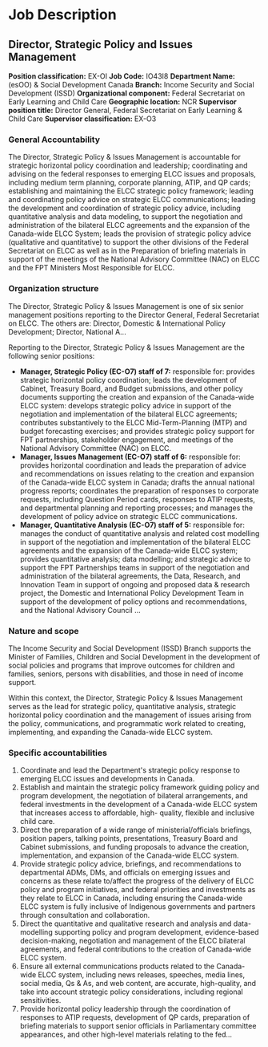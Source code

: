 # Job Description

## Director, Strategic Policy and Issues Management

**Position classification:** EX-OI
**Job Code:** IO43I8
**Department Name:** (esOO) & Social Development Canada
**Branch:** Income Security and Social Development (ISSD)
**Organizational component:** Federal Secretariat on Early Learning and Child Care
**Geographic location:** NCR
**Supervisor position title:** Director General, Federal Secretariat on Early Learning & Child Care
**Supervisor classification:** EX-O3

### General Accountability

The Director, Strategic Policy & Issues Management is accountable for strategic horizontal policy coordination and leadership; coordinating and advising on the federal responses to emerging ELCC issues and proposals, including medium term planning, corporate planning, ATIP, and QP cards; establishing and maintaining the ELCC strategic policy framework; leading and coordinating policy advice on strategic ELCC communications; leading the development and coordination of strategic policy advice, including quantitative analysis and data modeling, to support the negotiation and administration of the bilateral ELCC agreements and the expansion of the Canada-wide ELCC System; leads the provision of strategic policy advice (qualitative and quantitative) to support the other divisions of the Federal Secretariat on ELCC as well as in the Preparation of briefing materials in support of the meetings of the National Advisory Committee (NAC) on ELCC and the FPT Ministers Most Responsible for ELCC.

### Organization structure

The Director, Strategic Policy & Issues Management is one of six senior management positions reporting to the Director General, Federal Secretariat on ELCC. The others are: Director, Domestic & International Policy Development; Director, National A...

Reporting to the Director, Strategic Policy & Issues Management are the following senior positions:

*   **Manager, Strategic Policy (EC-O7) staff of 7:** responsible for: provides strategic horizontal policy coordination; leads the development of Cabinet, Treasury Board, and Budget submissions, and other policy documents supporting the creation and expansion of the Canada-wide ELCC system: develops strategic policy advice in support of the negotiation and implementation of the bilateral ELCC agreements; contributes substantively to the ELCC Mid-Term-Planning (MTP) and budget forecasting exercises; and provides strategic policy support for FPT partnerships, stakeholder engagement, and meetings of the National Advisory Committee (NAC) on ELCC.
*   **Manager, Issues Management (EC-O7) staff of 6:** responsible for: provides horizontal coordination and leads the preparation of advice and recommendations on issues relating to the creation and expansion of the Canada-wide ELCC system in Canada; drafts the annual national progress reports; coordinates the preparation of responses to corporate requests, including Question Period cards, responses to ATIP requests, and departmental planning and reporting processes; and manages the development of policy advice on strategic ELCC communications.
*   **Manager, Quantitative Analysis (EC-O7) staff of 5:** responsible for: manages the conduct of quantitative analysis and related cost modelling in support of the negotiation and implementation of the bilateral ELCC agreements and the expansion of the Canada-wide ELCC system; provides quantitative analysis; data modelling; and strategic advice to support the FPT Partnerships teams in support of the negotiation and administration of the bilateral agreements, the Data, Research, and Innovation Team in support of ongoing and proposed data & research project, the Domestic and International Policy Development Team in support of the development of policy options and recommendations, and the National Advisory Council ...

### Nature and scope

The Income Security and Social Development (ISSD) Branch supports the Minister of Families, Children and Social Development in the development of social policies and programs that improve outcomes for children and families, seniors, persons with disabilities, and those in need of income support.

Within this context, the Director, Strategic Policy & Issues Management serves as the lead for strategic policy, quantitative analysis, strategic horizontal policy coordination and the management of issues arising from the policy, communications, and programmatic work related to creating, implementing, and expanding the Canada-wide ELCC system.

### Specific accountabilities

1.  Coordinate and lead the Department's strategic policy response to emerging ELCC issues and developments in Canada.
2.  Establish and maintain the strategic policy framework guiding policy and program development, the negotiation of bilateral arrangements, and federal investments in the development of a Canada-wide ELCC system that increases access to affordable, high- quality, flexible and inclusive child care.
3.  Direct the preparation of a wide range of ministerial/officials briefings, position papers, talking points, presentations, Treasury Board and Cabinet submissions, and funding proposals to advance the creation, implementation, and expansion of the Canada-wide ELCC system.
4.  Provide strategic policy advice, briefings, and recommendations to departmental ADMs, DMs, and officials on emerging issues and concerns as these relate to/affect the progress of the delivery of ELCC policy and program initiatives, and federal priorities and investments as they relate to ELCC in Canada, including ensuring the Canada-wide ELCC system is fully inclusive of Indigenous governments and partners through consultation and collaboration.
5.  Direct the quantitative and qualitative research and analysis and data-modelling supporting policy and program development, evidence-based decision-making, negotiation and management of the ELCC bilateral agreements, and federal contributions to the creation of Canada-wide ELCC system.
6.  Ensure all external communications products related to the Canada-wide ELCC system, including news releases, speeches, media lines, social media, Qs & As, and web content, are accurate, high-quality, and take into account strategic policy considerations, including regional sensitivities.
7.  Provide horizontal policy leadership through the coordination of responses to ATIP requests, development of QP cards, preparation of briefing materials to support senior officials in Parliamentary committee appearances, and other high-level materials relating to the fed...
